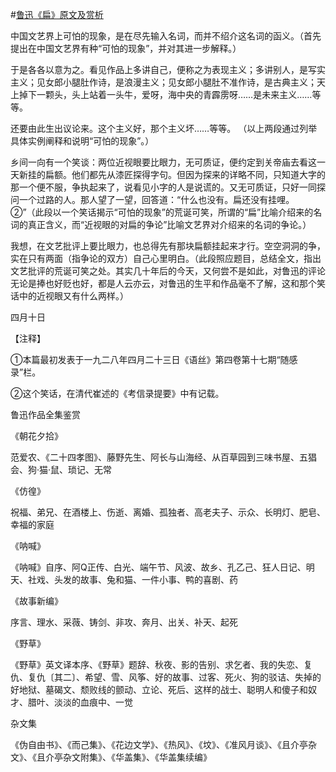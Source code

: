 #[鲁迅《扁》原文及赏析](https://www.vrrw.net/wx/7814.html)

中国文艺界上可怕的现象，是在尽先输入名词，而并不绍介这名词的函义。（首先提出在中国文艺界有种“可怕的现象”，并对其进一步解释。）

于是各各以意为之。看见作品上多讲自己，便称之为表现主义；多讲别人，是写实主义；见女郎小腿肚作诗，是浪漫主义；见女郎小腿肚不准作诗，是古典主义；天上掉下一颗头，头上站着一头牛，爱呀，海中央的青霹雳呀……是未来主义……等等。

还要由此生出议论来。这个主义好，那个主义坏……等等。 （以上两段通过列举具体实例阐释和说明“可怕的现象”。）

乡间一向有一个笑谈：两位近视眼要比眼力，无可质证，便约定到关帝庙去看这一天新挂的扁额。他们都先从漆匠探得字句。但因为探来的详略不同，只知道大字的那一个便不服，争执起来了，说看见小字的人是说谎的。又无可质证，只好一同探问一个过路的人。那人望了一望，回答道：“什么也没有。扁还没有挂哩。②”（此段以一个笑话揭示“可怕的现象”的荒诞可笑，所谓的“扁”比喻介绍来的名词的真正含义，而“近视眼的对扁的争论”比喻文艺界对介绍来的名词的争论。）



我想，在文艺批评上要比眼力，也总得先有那块扁额挂起来才行。空空洞洞的争，实在只有两面（指争论的双方）自己心里明白。（此段照应题目，总结全文，指出文艺批评的荒诞可笑之处。其实几十年后的今天，又何尝不是如此，对鲁迅的评论无论是捧也好贬也好，都是人云亦云，对鲁迅的生平和作品毫不了解，这和那个笑话中的近视眼又有什么两样。）

四月十日





【注释】

①本篇最初发表于一九二八年四月二十三日《语丝》第四卷第十七期“随感录”栏。

②这个笑话，在清代崔述的《考信录提要》中有记载。

鲁迅作品全集鉴赏

《朝花夕拾》

范爱农、《二十四孝图》、藤野先生、阿长与山海经、从百草园到三味书屋、五猖会、狗·猫·鼠、琐记、无常

《仿徨》

祝福、弟兄、在酒楼上、伤逝、离婚、孤独者、高老夫子、示众、长明灯、肥皂、幸福的家庭

《呐喊》

《呐喊》自序、阿Q正传、白光、端午节、风波、故乡、孔乙己、狂人日记、明天、社戏、头发的故事、兔和猫、一件小事、鸭的喜剧、药

《故事新编》

序言、理水、采薇、铸剑、非攻、奔月、出关、补天、起死

《野草》

《野草》英文译本序、《野草》题辞、秋夜、影的告别、求乞者、我的失恋、复仇、复仇〔其二〕、希望、雪、风筝、好的故事、过客、死火、狗的驳诘、失掉的好地狱、墓碣文、颓败线的颤动、立论、死后、这样的战士、聪明人和傻子和奴才、腊叶、淡淡的血痕中、一觉

杂文集

《伪自由书》、《而己集》、《花边文学》、《热风》、《坟》、《准风月谈》、《且介亭杂文》、《且介亭杂文附集》、《华盖集》、《华盖集续编》

